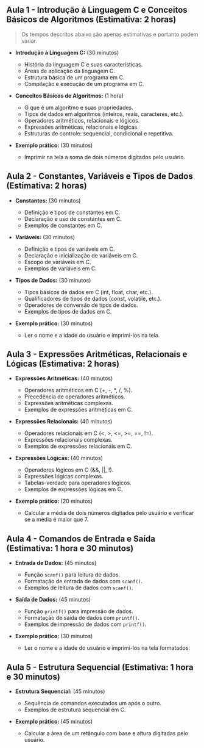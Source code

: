 ## Aula 1 - Introdução à Linguagem C e Conceitos Básicos de Algoritmos (Estimativa: 2 horas)

> Os tempos descritos abaixo são apenas estimativas e portanto podem variar.

- **Introdução à Linguagem C:** (30 minutos)
  - História da linguagem C e suas características.
  - Áreas de aplicação da linguagem C.
  - Estrutura básica de um programa em C.
  - Compilação e execução de um programa em C.

- **Conceitos Básicos de Algoritmos:** (1 hora)
  - O que é um algoritmo e suas propriedades.
  - Tipos de dados em algoritmos (inteiros, reais, caracteres, etc.).
  - Operadores aritméticos, relacionais e lógicos.
  - Expressões aritméticas, relacionais e lógicas.
  - Estruturas de controle: sequencial, condicional e repetitiva.

- **Exemplo prático:** (30 minutos)
  - Imprimir na tela a soma de dois números digitados pelo usuário.

## Aula 2 - Constantes, Variáveis e Tipos de Dados (Estimativa: 2 horas)

- **Constantes:** (30 minutos)
  - Definição e tipos de constantes em C.
  - Declaração e uso de constantes em C.
  - Exemplos de constantes em C.

- **Variáveis:** (30 minutos)
  - Definição e tipos de variáveis em C.
  - Declaração e inicialização de variáveis em C.
  - Escopo de variáveis em C.
  - Exemplos de variáveis em C.

- **Tipos de Dados:** (30 minutos)
  - Tipos básicos de dados em C (int, float, char, etc.).
  - Qualificadores de tipos de dados (const, volatile, etc.).
  - Operadores de conversão de tipos de dados.
  - Exemplos de tipos de dados em C.

- **Exemplo prático:** (30 minutos)
  - Ler o nome e a idade do usuário e imprimi-los na tela.

## Aula 3 - Expressões Aritméticas, Relacionais e Lógicas (Estimativa: 2 horas)

- **Expressões Aritméticas:** (40 minutos)
  - Operadores aritméticos em C (+, -, *, /, %).
  - Precedência de operadores aritméticos.
  - Expressões aritméticas complexas.
  - Exemplos de expressões aritméticas em C.

- **Expressões Relacionais:** (40 minutos)
  - Operadores relacionais em C (<, >, <=, >=, ==, !=).
  - Expressões relacionais complexas.
  - Exemplos de expressões relacionais em C.

- **Expressões Lógicas:** (40 minutos)
  - Operadores lógicos em C (&&, ||, !).
  - Expressões lógicas complexas.
  - Tabelas-verdade para operadores lógicos.
  - Exemplos de expressões lógicas em C.

- **Exemplo prático:** (20 minutos)
  - Calcular a média de dois números digitados pelo usuário e verificar se a média é maior que 7.

## Aula 4 - Comandos de Entrada e Saída (Estimativa: 1 hora e 30 minutos)

- **Entrada de Dados:** (45 minutos)
  - Função `scanf()` para leitura de dados.
  - Formatação de entrada de dados com `scanf()`.
  - Exemplos de leitura de dados com `scanf()`.

- **Saída de Dados:** (45 minutos)
  - Função `printf()` para impressão de dados.
  - Formatação de saída de dados com `printf()`.
  - Exemplos de impressão de dados com `printf()`.

- **Exemplo prático:** (30 minutos)
  - Ler o nome e a idade do usuário e imprimi-los na tela formatados.

## Aula 5 - Estrutura Sequencial (Estimativa: 1 hora e 30 minutos)

- **Estrutura Sequencial:** (45 minutos)
  - Sequência de comandos executados um após o outro.
  - Exemplos de estrutura sequencial em C.

- **Exemplo prático:** (45 minutos)
  - Calcular a área de um retângulo com base e altura digitadas pelo usuário.
